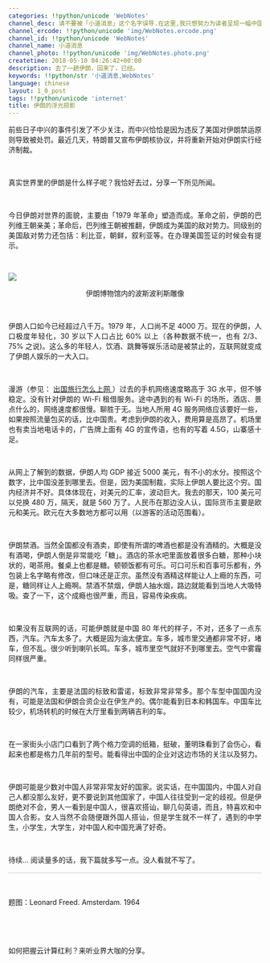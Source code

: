 ```yaml
---
categories: !!python/unicode 'WebNotes'
channel_desc: 请不要被「小道消息」这个名字误导.在这里,我只想努力为读者呈现一幅中国互联网的清明上河图.
channel_ercode: !!python/unicode 'img/WebNotes.ercode.png'
channel_id: !!python/unicode 'WebNotes'
channel_name: 小道消息
channel_photo: !!python/unicode 'img/WebNotes.photo.png'
createtime: 2018-05-10 04:26:42+00:00
description: 去了一趟伊朗，回来了，已经。
keywords: !!python/str '小道消息,WebNotes'
language: chinese
layout: 1_0_post
tags: !!python/unicode 'internet'
title: 伊朗的浮光掠影
---
```

<div class="rich_media_content" id="js_content">
<p style="text-align: justify;">
         前些日子中兴的事件引发了不少关注，而中兴恰恰是因为违反了美国对伊朗禁运原则导致被处罚。最近几天，特朗普又宣布伊朗核协议，并将重新开始对伊朗实行经济制裁。
        </p>
<p>
<br/>
</p>
<p style="text-align: justify;">
         真实世界里的伊朗是什么样子呢？我恰好去过，分享一下所见所闻。
        </p>
<p style="text-align: justify;">
<span style="color: rgb(51, 51, 51);">
<br/>
</span>
</p>
<p style="text-align: justify;">
         今日伊朗对世界的面貌，主要由「1979 年革命」塑造而成。革命之前，伊朗的巴列维王朝亲美；革命后，巴列维王朝被推翻，伊朗成为美国的敌对势力。同级别的美国敌对势力还包括：利比亚，朝鲜，叙利亚等。在办理美国签证的时候会有提示。
        </p>
<p>
<span style="color: rgb(51, 51, 51);">
<span style="color: rgb(51, 51, 51);">
<br/>
</span>
</span>
</p>
<p>
<img class="" data-copyright="0" data-ratio="1.38328530259366" data-s="300,640" data-src="" data-type="jpeg" data-w="1041" src="{{ '/img/ow5rEn8QGlF0Ht6ujDDJ5BQ853ekJCjME8Nw5LyPbd09tEicDLG8H8C6FRpIia094iaWNnBZdYO0ZlF9LIg2sFicIw.jpeg' | prepend: site.img | replace: '//','/' }}" style=""/>
</p>
<p style="text-align: center;">
         伊朗博物馆内的波斯波利斯雕像
        </p>
<p style="white-space: normal;">
<br/>
</p>
<p style="text-align: justify;">
         伊朗人口如今已经超过八千万。1979 年，人口尚不足 4000 万。现在的伊朗，人口极度年轻化，30 岁以下人口占比 60% 以上（各种数据不统一，也有 2/3、75% 之说)。这么多的年轻人，饮酒、跳舞等娱乐活动是被禁止的，互联网就变成了伊朗人娱乐的一大入口。
        </p>
<p>
<br/>
</p>
<p style="text-align: justify;">
         漫游（参见：
         <a href="http://mp.weixin.qq.com/s?__biz=MjM5ODIyMTE0MA==&amp;mid=2650970871&amp;idx=1&amp;sn=334edeae81230a48a1396023547a4e48&amp;chksm=bd383ecc8a4fb7da8eedfc64783ed79ee2561f98539dbafe5160c8a7dde6d6f665a5bc9fd766&amp;scene=21#wechat_redirect" target="_blank">
          出国旅行怎么上网
         </a>
         ）过去的手机网络速度略高于 3G 水平，但不够稳定。没有针对伊朗的 Wi-Fi 租借服务。途中遇到的有 Wi-Fi 的场所，酒店、景点什么的，网络速度都很慢。聊胜于无。当地人所用 4G 服务网络应该要好一些，如果按照流量包买的话，比中国贵。考虑到伊朗的收入，费用算是高昂了。机场里也有卖当地电话卡的，广告牌上面有 4G 的宣传语，也有的写着 4.5G，山寨感十足。
        </p>
<p>
<br/>
</p>
<p style="text-align: justify;">
         从网上了解到的数据，伊朗人均 GDP 接近 5000 美元，有不小的水分。按照这个数字，比中国没差到哪里去。但是，因为美国制裁，实际上伊朗人要比这个穷。国内经济并不好。具体体现在，对美元的汇率，波动巨大。我去的那天，100 美元可以兑换 480 万，隔天，就是 560 万了。人民币在那边没人认，国际货币主要是欧元和美元。欧元在大多数地方都可以用（以游客的活动范围看）。
        </p>
<p style="white-space: normal;">
<span style="color: rgb(51, 51, 51);">
<br/>
</span>
</p>
<p style="text-align: justify;">
         伊朗禁酒。当然全国都没有酒卖，即使有所谓的啤酒也都是没有酒精的。大概是没有酒喝，伊朗人倒是非常能吃「糖」。酒店的茶水吧里面放着很多白糖，那种小块状的，喝茶用。餐桌上也都是糖。顿顿饭都有可乐。可口可乐和百事可乐都有，外包装上名字略有修改，但口味还是正宗。虽然没有酒精这样能让人上瘾的东西，可是，糖同样让人上瘾啊。禁酒不禁烟，伊朗人抽水烟，路边就能看到当地人大吸特吸。查了一下，这个成瘾也很严重，而且，容易传染疾病。
        </p>
<p>
<br/>
</p>
<p style="text-align: justify;">
         如果没有互联网的话，可能伊朗就是中国 80 年代的样子，不对，还多了一点东西，汽车。汽车太多了。大概是因为油太便宜。车多，城市里交通都非常不好，堵车，但不乱。很少听到喇叭长鸣。车多，城市里空气就好不到哪里去。空气中雾霾同样很严重。
        </p>
<p>
<br/>
</p>
<p style="text-align: justify;">
         伊朗的汽车，主要是法国的标致和雷诺，标致非常非常多。那个车型中国国内没有，可能是法国和伊朗合资企业在伊生产的。偶尔能看到日本和韩国车。中国车比较少，机场转机的时候在大厅里看到两辆吉利的车。
        </p>
<p>
<br/>
</p>
<p style="text-align: justify;">
         在一家街头小店门口看到了两个格力空调的纸箱，挺破，董明珠看到了会伤心，看起来也都是格力几年前的型号。能看得出中国的企业对这边市场的关注以及努力。
        </p>
<p style="text-align: justify;">
<br/>
</p>
<p style="text-align: justify;">
         伊朗可能是少数对中国人非常非常友好的国家。说实话，在中国国内，中国人对自己人都没那么友好，更不要说到其他国家了，中国人往往受到一定的歧视。但是伊朗绝对不会，男人一看到是中国人，很喜欢搭讪，聊几句英语，而且，特喜欢和中国人合影。女人当然不会随便跟外国人搭讪，但是学生就不一样了，遇到的中学生，小学生，大学生，对中国人和中国充满了好奇。
        </p>
<p style="text-align: justify;">
<br/>
</p>
<p style="text-align: justify;">
         待续… 阅读量多的话，我下篇就多写一点。没人看就不写了。
        </p>
<hr style="margin-top: 1em;margin-bottom: 1em;white-space: normal;max-width: 100%;font-family: Lato, Helvetica, Arial, freesans, clean, sans-serif;border-right-width: 0px;border-bottom-width: 0px;border-left-width: 0px;border-top-style: solid;border-top-color: rgb(234, 234, 234);height: 1px;color: rgb(51, 51, 51);font-size: 15px;box-sizing: border-box !important;word-wrap: break-word !important;"/>
<p style="white-space: normal;">
<br/>
</p>
<p>
         题图：Leonard Freed. Amsterdam. 1964
        </p>
<p>
<br/>
</p>
<p>
<br/>
</p>
<p>
         如何把握云计算红利？来听业界大咖的分享。
        </p>
</div>